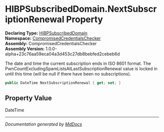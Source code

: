 ﻿<!--  
  <auto-generated>   
    The contents of this file were generated by a tool.  
    Changes to this file may be list if the file is regenerated  
  </auto-generated>   
-->

# HIBPSubscribedDomain.NextSubscriptionRenewal Property

**Declaring Type:** [HIBPSubscribedDomain](../index.md)  
**Namespace:** [CompromisedCredentialsChecker](../../index.md)  
**Assembly:** CompromisedCredentialsChecker  
**Assembly Version:** 1.0.0\-alpha+23c76aa59eca04a3d453c27db8bebfed2cebeb6d

The date and time the current subscription ends in ISO 8601 format. The PwnCountExcludingSpamListsAtLastSubscriptionRenewal value is locked in until this time (will be null if there have been no subscriptions).

```csharp
public DateTime NextSubscriptionRenewal { get; set; }
```

## Property Value

DateTime

___

*Documentation generated by [MdDocs](https://github.com/ap0llo/mddocs)*
